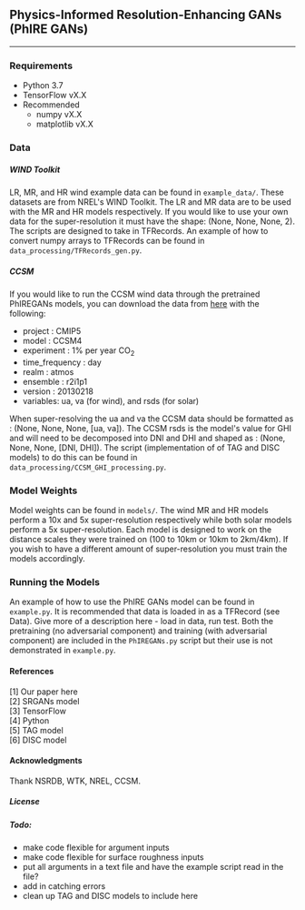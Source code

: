 ## Physics-Informed Resolution-Enhancing GANs (PhIRE GANs)
___
### Requirements
- Python 3.7
- TensorFlow vX.X
- Recommended
    - numpy vX.X
    - matplotlib vX.X

### Data

##### WIND Toolkit
LR, MR, and HR wind example data can be found in `example_data/`. These datasets are from NREL's WIND Toolkit. The LR and MR data are to be used with the MR and HR models respectively. If you would like to use your own data for the super-resolution it must have the shape: (None, None, None, 2).
The scripts are designed to take in TFRecords. An example of how to convert numpy arrays to TFRecords can be found in `data_processing/TFRecords_gen.py`.

##### CCSM
If you would like to run the CCSM wind data through the pretrained PhIREGANs models, you can download the data from [here](https://esgf-node.llnl.gov/projects/esgf-llnl/) with the following:
- project : CMIP5
- model : CCSM4
- experiment : 1% per year CO<sub>2</sub>
- time_frequency : day
- realm : atmos
- ensemble : r2i1p1
- version : 20130218
- variables: ua, va (for wind), and rsds (for solar)

When super-resolving the ua and va the CCSM data should be formatted as : (None, None, None, [ua, va]). The CCSM rsds is the model's value for GHI and will need to be decomposed into DNI and DHI and shaped as : (None, None, None, [DNI, DHI]). The script (implementation of of TAG and DISC models) to do this can be found in `data_processing/CCSM_GHI_processing.py`.

### Model Weights
Model weights can be found in `models/`. The wind MR and HR models perform a 10x and 5x super-resolution respectively while both solar models perform a 5x super-resolution. Each model is designed to work on the distance scales they were trained on (100 to 10km or 10km to 2km/4km). If you wish to have a different amount of super-resolution you must train the models accordingly.

### Running the Models
An example of how to use the PhIRE GANs model can be found in `example.py`.
It is recommended that data is loaded in as a TFRecord (see Data).
Give more of a description here - load in data, run test.
Both the pretraining (no adversarial component) and training (with adversarial component) are included in the `PhIREGANs.py` script but their use is not demonstrated in `example.py`.

#### References
[1] Our paper here  
[2] SRGANs model  
[3] TensorFlow  
[4] Python  
[5] TAG model  
[6] DISC model

#### Acknowledgments
Thank NSRDB, WTK, NREL, CCSM.

##### License


##### Todo:
- make code flexible for argument inputs
- make code flexible for surface roughness inputs
- put all arguments in a text file and have the example script read in the file?
- add in catching errors
- clean up TAG and DISC models to include here
